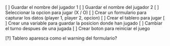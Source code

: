 [ ] Guardar el nombre del jugador 1
[ ] Guardar el nombre del jugador 2 
[ ] Seleccionar la opcion para jugar (X / O)
[ ] Crear un formulario para capturar los datos (player 1, player 2, opcion)
[ ] Crear el tablero para jugar 
[ ] Crear una variable para guardar la posicion donde han jugado
[ ] Cambiar el turno despues de una jugada 
[ ] Crear boton para reiniciar el juego 

[?] Tablero aparesca como el warning del formulario?
